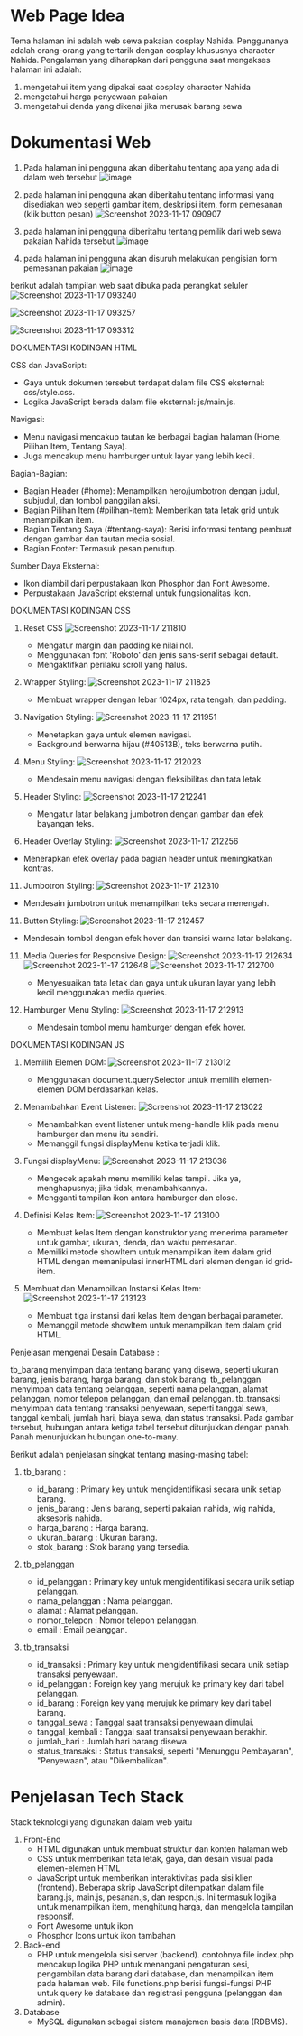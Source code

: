 # Web Page Idea
Tema halaman ini adalah web sewa pakaian cosplay Nahida. Penggunanya adalah orang-orang yang tertarik dengan cosplay khususnya character Nahida. 
Pengalaman yang diharapkan dari pengguna saat mengakses halaman ini adalah:
1. mengetahui item yang dipakai saat cosplay character Nahida
2. mengetahui harga penyewaan pakaian
3. mengetahui denda yang dikenai jika merusak barang sewa

# Dokumentasi Web

1) Pada halaman ini pengguna akan diberitahu tentang apa yang ada di dalam web tersebut
![image](https://github.com/Unixhuman/UTS-Pemograman-Web/assets/146809846/5332187d-bc04-4ecf-ba7a-80c1ea0be633)

2) pada halaman ini pengguna akan diberitahu tentang informasi yang disediakan web seperti gambar item, deskripsi item, form pemesanan (klik button pesan)
![Screenshot 2023-11-17 090907](https://github.com/Unixhuman/UTS-Pemograman-Web/assets/146809846/2ec19972-53a6-4314-accd-71e45c7057c8)

3) pada halaman ini pengguna diberitahu tentang pemilik dari web sewa pakaian Nahida tersebut
![image](https://github.com/Unixhuman/UTS-Pemograman-Web/assets/146809846/3e58cc1b-c0db-42fd-85f7-3d01ac6ef7ca)

4) pada halaman ini pengguna akan disuruh melakukan pengisian form pemesanan pakaian
![image](https://github.com/Unixhuman/UTS-Pemograman-Web/assets/146809846/f6262a43-4e43-46f0-8e2e-efc64035eb4f)

berikut adalah tampilan web saat dibuka pada perangkat seluler
![Screenshot 2023-11-17 093240](https://github.com/Unixhuman/UTS-Pemograman-Web/assets/146809846/352c5ee3-c33f-4137-accf-2e772138c1db)

![Screenshot 2023-11-17 093257](https://github.com/Unixhuman/UTS-Pemograman-Web/assets/146809846/311c3195-3c87-458e-a904-6292ea77ca1a)

![Screenshot 2023-11-17 093312](https://github.com/Unixhuman/UTS-Pemograman-Web/assets/146809846/e75b0213-f96b-452c-994e-f3976883332f)


DOKUMENTASI KODINGAN HTML

CSS dan JavaScript:
- Gaya untuk dokumen tersebut terdapat dalam file CSS eksternal: css/style.css.
- Logika JavaScript berada dalam file eksternal: js/main.js.

Navigasi:
- Menu navigasi mencakup tautan ke berbagai bagian halaman (Home, Pilihan Item, Tentang Saya).
- Juga mencakup menu hamburger untuk layar yang lebih kecil.

Bagian-Bagian:
- Bagian Header (#home):
  Menampilkan hero/jumbotron dengan judul, subjudul, dan tombol panggilan aksi.
- Bagian Pilihan Item (#pilihan-item):
  Memberikan tata letak grid untuk menampilkan item.
- Bagian Tentang Saya (#tentang-saya):
  Berisi informasi tentang pembuat dengan gambar dan tautan media sosial.
- Bagian Footer:
  Termasuk pesan penutup.

Sumber Daya Eksternal:
- Ikon diambil dari perpustakaan Ikon Phosphor dan Font Awesome.
- Perpustakaan JavaScript eksternal untuk fungsionalitas ikon.




DOKUMENTASI KODINGAN CSS
1. Reset CSS
   ![Screenshot 2023-11-17 211810](https://github.com/Unixhuman/UTS-Pemograman-Web/assets/146809846/72ad4adc-f6a1-4e3c-9310-bd4cdef44789)
   - Mengatur margin dan padding ke nilai nol.
   - Menggunakan font 'Roboto' dan jenis sans-serif sebagai default.
   - Mengaktifkan perilaku scroll yang halus.
     
3. Wrapper Styling:
   ![Screenshot 2023-11-17 211825](https://github.com/Unixhuman/UTS-Pemograman-Web/assets/146809846/7e4687cd-db3b-4270-86fb-056eaf35c3f2)
   - Membuat wrapper dengan lebar 1024px, rata tengah, dan padding.

5. Navigation Styling:
   ![Screenshot 2023-11-17 211951](https://github.com/Unixhuman/UTS-Pemograman-Web/assets/146809846/90c7ed16-37e0-4abb-bb1d-331dd0687bf6)
   - Menetapkan gaya untuk elemen navigasi.
   - Background berwarna hijau (#40513B), teks berwarna putih.
     
7. Menu Styling:
   ![Screenshot 2023-11-17 212023](https://github.com/Unixhuman/UTS-Pemograman-Web/assets/146809846/3016a10e-ed48-4353-8a83-639cfad63a58)
   - Mendesain menu navigasi dengan fleksibilitas dan tata letak.

9. Header Styling:
    ![Screenshot 2023-11-17 212241](https://github.com/Unixhuman/UTS-Pemograman-Web/assets/146809846/0637cdd8-9aa3-440a-bd36-ef98a3a3e42d)
   - Mengatur latar belakang jumbotron dengan gambar dan efek bayangan teks.

11. Header Overlay Styling:
    ![Screenshot 2023-11-17 212256](https://github.com/Unixhuman/UTS-Pemograman-Web/assets/146809846/a0d27f20-983f-4e40-a7c7-712918474579)

   - Menerapkan efek overlay pada bagian header untuk meningkatkan kontras.

11. Jumbotron Styling:
    ![Screenshot 2023-11-17 212310](https://github.com/Unixhuman/UTS-Pemograman-Web/assets/146809846/2bd292b1-b55a-4dc5-8326-be8f3fdf7db4)

   - Mendesain jumbotron untuk menampilkan teks secara menengah.

11. Button Styling:
    ![Screenshot 2023-11-17 212457](https://github.com/Unixhuman/UTS-Pemograman-Web/assets/146809846/87a4c67e-c426-4dec-b975-8d0210ea74f4)

   - Mendesain tombol dengan efek hover dan transisi warna latar belakang.

11. Media Queries for Responsive Design:
      ![Screenshot 2023-11-17 212634](https://github.com/Unixhuman/UTS-Pemograman-Web/assets/146809846/48abbf7d-645a-4aff-875f-7b282f4d6cb2)
      ![Screenshot 2023-11-17 212648](https://github.com/Unixhuman/UTS-Pemograman-Web/assets/146809846/ac8834f3-84c7-4c6d-ae92-e13516efc5c3)
      ![Screenshot 2023-11-17 212700](https://github.com/Unixhuman/UTS-Pemograman-Web/assets/146809846/6b823d7f-85ec-4a3b-bb81-061b308683a8)
    - Menyesuaikan tata letak dan gaya untuk ukuran layar yang lebih kecil menggunakan media queries.

13. Hamburger Menu Styling:
    ![Screenshot 2023-11-17 212913](https://github.com/Unixhuman/UTS-Pemograman-Web/assets/146809846/a8ed64d9-b85d-4508-8117-4718f814f341)
    - Mendesain tombol menu hamburger dengan efek hover.




DOKUMENTASI KODINGAN JS

1. Memilih Elemen DOM:
   ![Screenshot 2023-11-17 213012](https://github.com/Unixhuman/UTS-Pemograman-Web/assets/146809846/5609765c-5c90-4715-b740-bf710b47ce3f)
   - Menggunakan document.querySelector untuk memilih elemen-elemen DOM berdasarkan kelas.

3. Menambahkan Event Listener:
   ![Screenshot 2023-11-17 213022](https://github.com/Unixhuman/UTS-Pemograman-Web/assets/146809846/c8024c40-15f4-4d1b-906f-4cf2a68e9db5)
   - Menambahkan event listener untuk meng-handle klik pada menu hamburger dan menu itu sendiri.
   - Memanggil fungsi displayMenu ketika terjadi klik.

5. Fungsi displayMenu:
   ![Screenshot 2023-11-17 213036](https://github.com/Unixhuman/UTS-Pemograman-Web/assets/146809846/e881cda8-9584-42a2-9c97-ce652751acff)
   - Mengecek apakah menu memiliki kelas tampil. Jika ya, menghapusnya; jika tidak, menambahkannya.
   - Mengganti tampilan ikon antara hamburger dan close.

7. Definisi Kelas Item:
   ![Screenshot 2023-11-17 213100](https://github.com/Unixhuman/UTS-Pemograman-Web/assets/146809846/99d3b0de-8835-4746-8deb-343feb0e2cfe)
     - Membuat kelas Item dengan konstruktor yang menerima parameter untuk gambar, ukuran, denda, dan waktu pemesanan.
     - Memiliki metode showItem untuk menampilkan item dalam grid HTML dengan memanipulasi innerHTML dari elemen dengan id grid-item.
    
  9. Membuat dan Menampilkan Instansi Kelas Item:
      ![Screenshot 2023-11-17 213123](https://github.com/Unixhuman/UTS-Pemograman-Web/assets/146809846/d4f447db-6a68-44ca-860d-81b9f1ba8e6c)
     - Membuat tiga instansi dari kelas Item dengan berbagai parameter.
     - Memanggil metode showItem untuk menampilkan item dalam grid HTML.

Penjelasan mengenai Desain Database :

tb_barang menyimpan data tentang barang yang disewa, seperti ukuran barang, jenis barang, harga barang, dan stok barang.
tb_pelanggan menyimpan data tentang pelanggan, seperti nama pelanggan, alamat pelanggan, nomor telepon pelanggan, dan email pelanggan.
tb_transaksi menyimpan data tentang transaksi penyewaan, seperti tanggal sewa, tanggal kembali, jumlah hari, biaya sewa, dan status transaksi.
Pada gambar tersebut, hubungan antara ketiga tabel tersebut ditunjukkan dengan panah. Panah menunjukkan hubungan one-to-many.

Berikut adalah penjelasan singkat tentang masing-masing tabel:
1. tb_barang :
   - id_barang : Primary key untuk mengidentifikasi secara unik setiap barang.
   - jenis_barang : Jenis barang, seperti pakaian nahida, wig nahida, aksesoris nahida.
   - harga_barang : Harga barang.
   - ukuran_barang : Ukuran barang.
   - stok_barang : Stok barang yang tersedia.

2. tb_pelanggan
   - id_pelanggan : Primary key untuk mengidentifikasi secara unik setiap pelanggan.
   - nama_pelanggan : Nama pelanggan.
   - alamat : Alamat pelanggan.
   - nomor_telepon : Nomor telepon pelanggan.
   - email : Email pelanggan.
     
3. tb_transaksi
   - id_transaksi : Primary key untuk mengidentifikasi secara unik setiap transaksi penyewaan.
   - id_pelanggan : Foreign key yang merujuk ke primary key dari tabel pelanggan.
   - id_barang : Foreign key yang merujuk ke primary key dari tabel barang.
   - tanggal_sewa : Tanggal saat transaksi penyewaan dimulai.
   - tanggal_kembali : Tanggal saat transaksi penyewaan berakhir.
   - jumlah_hari : Jumlah hari barang disewa.
   - status_transaksi : Status transaksi, seperti "Menunggu Pembayaran", "Penyewaan", atau "Dikembalikan".

# Penjelasan Tech Stack
Stack teknologi yang digunakan dalam web yaitu
1. Front-End
   - HTML digunakan untuk membuat struktur dan konten halaman web
   - CSS untuk memberikan tata letak, gaya, dan desain visual pada elemen-elemen HTML
   - JavaScript untuk memberikan interaktivitas pada sisi klien (frontend). Beberapa skrip JavaScript ditempatkan dalam file barang.js, main.js, pesanan.js, dan respon.js. Ini termasuk logika untuk menampilkan item, menghitung harga, dan mengelola tampilan responsif.
   - Font Awesome untuk ikon
   - Phosphor Icons untuk ikon tambahan
2. Back-end
   - PHP untuk mengelola sisi server (backend). contohnya file index.php mencakup logika PHP untuk menangani pengaturan sesi, pengambilan data barang dari database, dan menampilkan item pada halaman web. File functions.php berisi fungsi-fungsi PHP untuk query ke database dan registrasi pengguna (pelanggan dan admin).
3. Database
   - MySQL digunakan sebagai sistem manajemen basis data (RDBMS).